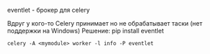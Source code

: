 eventlet - брокер для celery

Вдруг у кого-то Celery принимает но не обрабатывает таски (нет поддержки на Windows)
Решение:
    pip install eventlet

    celery -A <mymodule> worker -l info -P eventlet